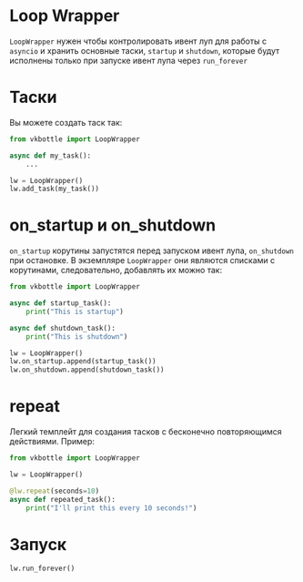 # Loop Wrapper

`LoopWrapper` нужен чтобы контролировать ивент луп для работы с `asyncio` и хранить основные таски, `startup` и `shutdown`, которые будут исполнены только при запуске ивент лупа через `run_forever`

# Таски

Вы можете создать таск так:

```python
from vkbottle import LoopWrapper

async def my_task():
    ...

lw = LoopWrapper()
lw.add_task(my_task())
```

# on_startup и on_shutdown

`on_startup` корутины запустятся перед запуском ивент лупа, `on_shutdown` при остановке. В экземпляре `LoopWrapper` они являются списками с корутинами, следовательно, добавлять их можно так:

```python
from vkbottle import LoopWrapper

async def startup_task():
    print("This is startup")

async def shutdown_task():
    print("This is shutdown")

lw = LoopWrapper()
lw.on_startup.append(startup_task())
lw.on_shutdown.append(shutdown_task())
```

# repeat

Легкий темплейт для создания тасков с бесконечно повторяющимся действиями. Пример:

```python
from vkbottle import LoopWrapper

lw = LoopWrapper()

@lw.repeat(seconds=10)
async def repeated_task():
    print("I'll print this every 10 seconds!")
```

# Запуск

```python
lw.run_forever()
```